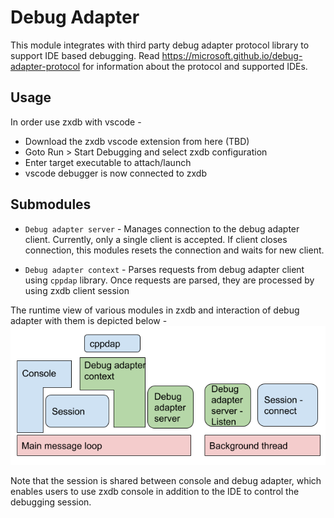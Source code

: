 # Debug Adapter

This module integrates with third party debug adapter protocol library to support IDE based
debugging. Read https://microsoft.github.io/debug-adapter-protocol for information about the
protocol and supported IDEs.

## Usage

In order use zxdb with vscode -
* Download the zxdb vscode extension from here (TBD)
* Goto Run > Start Debugging and select zxdb configuration
* Enter target executable to attach/launch
* vscode debugger is now connected to zxdb

## Submodules

* `Debug adapter server` - Manages connection to the debug adapter client. Currently, only a single
client is accepted. If client closes connection, this modules resets the connection and waits for
new client.

* `Debug adapter context` - Parses requests from debug adapter client using `cppdap` library. Once
requests are parsed, they are processed by using zxdb client session

The runtime view of various modules in zxdb and interaction of debug adapter with them is depicted
below - ![Runtime view](runtime_view.png)

Note that the session is shared between console and debug adapter, which enables users to use zxdb
console in addition to the IDE to control the debugging session.


